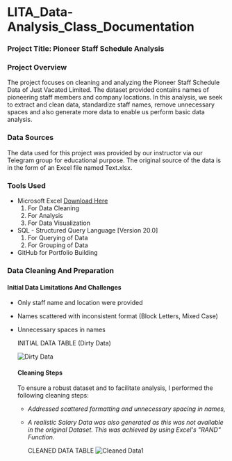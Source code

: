 # LITA_Data-Analysis_Class_Documentation

### Project Title: Pioneer Staff Schedule Analysis

### Project Overview
The project focuses on cleaning and analyzing the Pioneer Staff Schedule Data of Just Vacated Limited. The dataset provided contains names of pioneering staff members and company locations. In this analysis, we seek to extract and clean data, standardize staff names, remove unnecessary spaces and also generate more data to enable us perform basic data analysis.

### Data Sources
The data used for this project was provided by our instructor via our Telegram group for educational purpose. The original source of the data is in the form of an Excel file named Text.xlsx.

### Tools Used
- Microsoft Excel [Download Here](https://www.microsoft.com)
    1. For Data Cleaning
    2. For Analysis
    3. For Data Visualization
- SQL - Structured Query Language [Version 20.0]
    1. For Querying of Data
    2. For Grouping of Data
- GitHub for Portfolio Building

### Data Cleaning And Preparation
#### Initial Data Limitations And Challenges
  - Only staff name and location were provided
  - Names scattered with inconsistent format (Block Letters, Mixed Case)
  - Unnecessary spaces in names
    
    INITIAL DATA TABLE (Dirty Data)

      ![Dirty Data](https://github.com/user-attachments/assets/9863972a-afeb-4f74-9b96-9e8c3f7d0160)

    #### Cleaning Steps
    To ensure a robust dataset and to facilitate analysis, I performed the following cleaning steps:
      - *Addressed scattered formatting and unnecessary spacing in names,*
      - *A realistic Salary Data was also generated as this was not available in the original Dataset. This was achieved by using Excel's "RAND" Function.*

        CLEANED DATA TABLE
        ![Cleaned Data1](https://github.com/user-attachments/assets/1a691bb1-b786-4444-99a0-a93a17bfb7d5)

    
        
    
    

    


